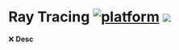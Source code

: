 # Ray Tracing [![platform](https://img.shields.io/badge/platform-MacOS-lightgray)]() [![](https://img.shields.io/badge/dependencies-X11-brightgreen)]()

:x: **Desc**
